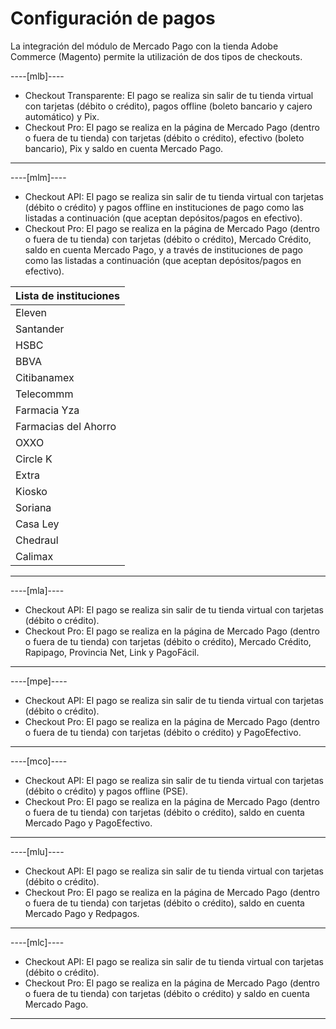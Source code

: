 # Configuración de pagos

La integración del módulo de Mercado Pago con la tienda Adobe Commerce (Magento) permite la utilización de dos tipos de checkouts.

----[mlb]----

* Checkout Transparente: El pago se realiza sin salir de tu tienda virtual con tarjetas (débito o crédito), pagos offline (boleto bancario y cajero automático) y Pix.
* Checkout Pro: El pago se realiza en la página de Mercado Pago (dentro o fuera de tu tienda) con tarjetas (débito o crédito), efectivo (boleto bancario), Pix y saldo en cuenta Mercado Pago.

------------

----[mlm]----

* Checkout API: El pago se realiza sin salir de tu tienda virtual con tarjetas (débito o crédito) y pagos offline en instituciones de pago como las listadas a continuación (que aceptan depósitos/pagos en efectivo).
* Checkout Pro: El pago se realiza en la página de Mercado Pago (dentro o fuera de tu tienda) con tarjetas (débito o crédito), Mercado Crédito, saldo en cuenta Mercado Pago, y a través de instituciones de pago como las listadas a continuación (que aceptan depósitos/pagos en efectivo).

| Lista de instituciones |
| --- |
| Eleven |
| Santander |
| HSBC |
| BBVA |
| Citibanamex |
| Telecommm |
| Farmacia Yza |
| Farmacias del Ahorro |
| OXXO |
| Circle K |
| Extra |
| Kiosko |
| Soriana |
| Casa Ley |
| Chedraul |
| Calimax |

------------

----[mla]----

* Checkout API: El pago se realiza sin salir de tu tienda virtual con tarjetas (débito o crédito).
* Checkout Pro: El pago se realiza en la página de Mercado Pago (dentro o fuera de tu tienda) con tarjetas (débito o crédito), Mercado Crédito, Rapipago, Provincia Net, Link y PagoFácil.

------------

----[mpe]----

* Checkout API: El pago se realiza sin salir de tu tienda virtual con tarjetas (débito o crédito).
* Checkout Pro: El pago se realiza en la página de Mercado Pago (dentro o fuera de tu tienda) con tarjetas (débito o crédito) y PagoEfectivo.

------------

----[mco]----

* Checkout API: El pago se realiza sin salir de tu tienda virtual con tarjetas (débito o crédito) y pagos offline (PSE).
* Checkout Pro: El pago se realiza en la página de Mercado Pago (dentro o fuera de tu tienda) con tarjetas (débito o crédito), saldo en cuenta Mercado Pago y PagoEfectivo.

------------

----[mlu]----

* Checkout API: El pago se realiza sin salir de tu tienda virtual con tarjetas (débito o crédito).
* Checkout Pro: El pago se realiza en la página de Mercado Pago (dentro o fuera de tu tienda) con tarjetas (débito o crédito), saldo en cuenta Mercado Pago y Redpagos.

------------

----[mlc]----

* Checkout API: El pago se realiza sin salir de tu tienda virtual con tarjetas (débito o crédito).
* Checkout Pro: El pago se realiza en la página de Mercado Pago (dentro o fuera de tu tienda) con tarjetas (débito o crédito) y saldo en cuenta Mercado Pago.

------------
